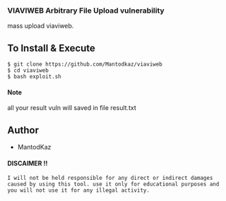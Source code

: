 ### VIAVIWEB Arbitrary File Upload vulnerability
mass upload viaviweb. <br>

## To Install & Execute
```
$ git clone https://github.com/Mantodkaz/viaviweb
$ cd viaviweb
$ bash exploit.sh
```
#### Note
all your result vuln will saved in file result.txt



## Author
- MantodKaz

#### DISCAIMER !!
``I will not be held responsible for any direct or indirect damages caused by using this tool. use it only for educational purposes and you will not use it for any illegal activity.``

